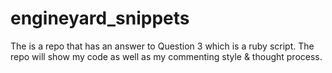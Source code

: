 # engineyard_snippets

The is a repo that has an answer to Question 3 which is a ruby script.
The repo will show my code as well as my commenting style & thought
process.
